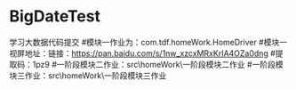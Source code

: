 # BigDateTest
学习大数据代码提交
#模块一作业为：com.tdf.homeWork.HomeDriver 
#模块一视屏地址：链接：https://pan.baidu.com/s/1nw_xzcxMRxKrIA4OZa0dng 
#提取码：1pz9
#一阶段模块二作业：src\homeWork\一阶段模块二作业
#一阶段模块三作业：src\homeWork\一阶段模块三作业
